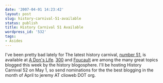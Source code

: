 ```yaml
---
date: '2007-04-01 14:23:42'
layout: post
slug: history-carnival-51-available
status: publish
title: History Carnival 51 Available
wordpress_id: '532'
tags:
- Asides
---
```


I've been pretty bad lately for The latest history carnival, [number 51](http://timesonline.typepad.com/dons_life/2007/04/history_carniva.html), is available at [A Don's Life](http://timesonline.typepad.com/dons_life/). [300](http://en.wikipedia.org/wiki/300_%28film%29) and [Foucault](http://en.wikipedia.org/wiki/Michel_Foucault) are among the many great topics blogged this week by the history blogosphere. I'll be hosting History Carnival 52 on May 1, so send nominations for the the best blogging in the month of April to jeremy AT clioweb DOT org.
